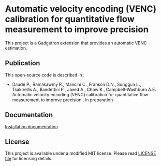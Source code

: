# Automatic velocity encoding (VENC) calibration for quantitative flow measurement to improve precision

This project is a Gadgetron extension that provides an automatic VENC estimation.

## Publication 

This open-source code is described in :

- Daudé P., Ramasawmy R., Mancini C., Franson D.N., Sunggun L., Tsakirellis A., Bandettini P., Javed A., Chow K., Campbell-Washburn A.E. Automatic velocity encoding (VENC) calibration for quantitative flow measurement to improve precision
. In preparation


## Documentation

[Installation documentation](docs/installation.rst)

## License 
This project is available under a modified MIT license. Please read [LICENSE file](LICENSE) for licensing details.